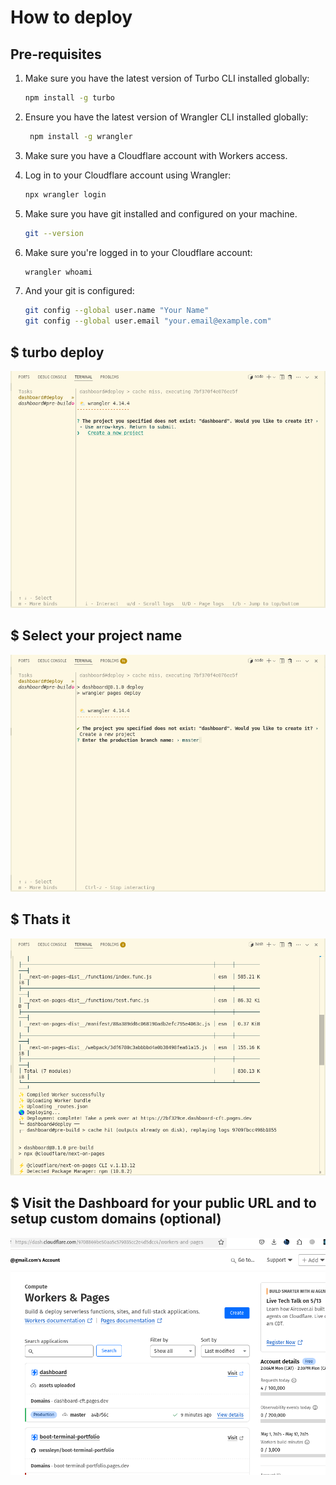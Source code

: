 # How to deploy

## Pre-requisites

1. Make sure you have the latest version of Turbo CLI installed globally:

   ```bash
   npm install -g turbo
   ```

2. Ensure you have the latest version of Wrangler CLI installed globally:

   ```bash
    npm install -g wrangler
   ```

3. Make sure you have a Cloudflare account with Workers access.

4. Log in to your Cloudflare account using Wrangler:

   ```bash
   npx wrangler login
   ```

5. Make sure you have git installed and configured on your machine.

   ```bash
   git --version
   ```

6. Make sure you're logged in to your Cloudflare account:

   ```bash
   wrangler whoami
   ```

7. And your git is configured:

   ```bash
   git config --global user.name "Your Name"
   git config --global user.email "your.email@example.com"
   ```

## $ turbo deploy

![alt text](assets/image-1.png)

## $ Select your project name

![alt text](assets/image-2.png)

## $ Thats it

![alt text](assets/image-3.png)

## $ Visit the Dashboard for your public URL and to setup custom domains (optional)

![alt text](assets/image-4.png)
